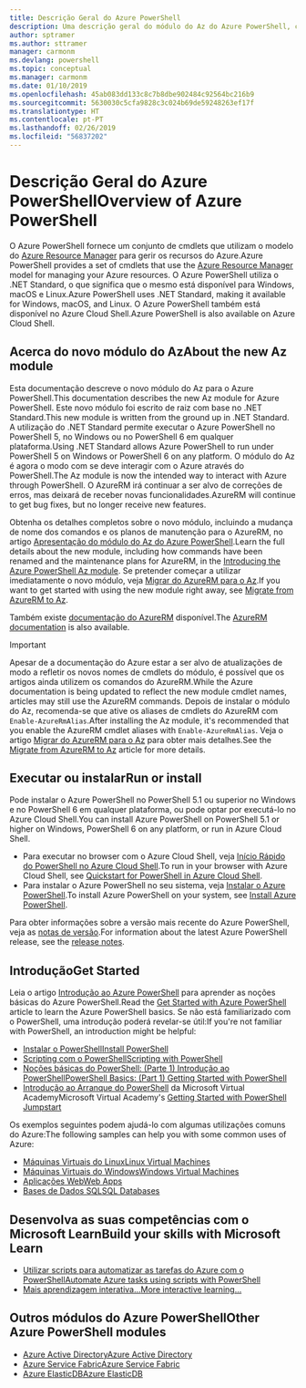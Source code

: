 ```yaml
---
title: Descrição Geral do Azure PowerShell
description: Uma descrição geral do módulo do Az do Azure PowerShell, com informações sobre como instalar e começar a utilizar.
author: sptramer
ms.author: sttramer
manager: carmonm
ms.devlang: powershell
ms.topic: conceptual
ms.manager: carmonm
ms.date: 01/10/2019
ms.openlocfilehash: 45ab083dd133c8c7b8dbe902484c92564bc216b9
ms.sourcegitcommit: 5630030c5cfa9828c3c024b69de59248263ef17f
ms.translationtype: HT
ms.contentlocale: pt-PT
ms.lasthandoff: 02/26/2019
ms.locfileid: "56837202"
---
```

# <a name="overview-of-azure-powershell"></a><span data-ttu-id="742a5-103">Descrição Geral do Azure PowerShell</span><span class="sxs-lookup"><span data-stu-id="742a5-103">Overview of Azure PowerShell</span></span>

<span data-ttu-id="742a5-104">O Azure PowerShell fornece um conjunto de cmdlets que utilizam o modelo do [Azure Resource Manager](/azure/azure-resource-manager/resource-group-overview) para gerir os recursos do Azure.</span><span class="sxs-lookup"><span data-stu-id="742a5-104">Azure PowerShell provides a set of cmdlets that use the [Azure Resource Manager](/azure/azure-resource-manager/resource-group-overview) model for managing your Azure resources.</span></span> <span data-ttu-id="742a5-105">O Azure PowerShell utiliza o .NET Standard, o que significa que o mesmo está disponível para Windows, macOS e Linux.</span><span class="sxs-lookup"><span data-stu-id="742a5-105">Azure PowerShell uses .NET Standard, making it available for Windows, macOS, and Linux.</span></span>
<span data-ttu-id="742a5-106">O Azure PowerShell também está disponível no Azure Cloud Shell.</span><span class="sxs-lookup"><span data-stu-id="742a5-106">Azure PowerShell is also available on Azure Cloud Shell.</span></span>

## <a name="about-the-new-az-module"></a><span data-ttu-id="742a5-107">Acerca do novo módulo do Az</span><span class="sxs-lookup"><span data-stu-id="742a5-107">About the new Az module</span></span>

<span data-ttu-id="742a5-108">Esta documentação descreve o novo módulo do Az para o Azure PowerShell.</span><span class="sxs-lookup"><span data-stu-id="742a5-108">This documentation describes the new Az module for Azure PowerShell.</span></span> <span data-ttu-id="742a5-109">Este novo módulo foi escrito de raiz com base no .NET Standard.</span><span class="sxs-lookup"><span data-stu-id="742a5-109">This new module is written from the ground up in .NET Standard.</span></span> <span data-ttu-id="742a5-110">A utilização do .NET Standard permite executar o Azure PowerShell no PowerShell 5, no Windows ou no PowerShell 6 em qualquer plataforma.</span><span class="sxs-lookup"><span data-stu-id="742a5-110">Using .NET Standard allows Azure PowerShell to run under PowerShell 5 on Windows or PowerShell 6 on any platform.</span></span> <span data-ttu-id="742a5-111">O módulo do Az é agora o modo com se deve interagir com o Azure através do PowerShell.</span><span class="sxs-lookup"><span data-stu-id="742a5-111">The Az module is now the intended way to interact with Azure through PowerShell.</span></span>
<span data-ttu-id="742a5-112">O AzureRM irá continuar a ser alvo de correções de erros, mas deixará de receber novas funcionalidades.</span><span class="sxs-lookup"><span data-stu-id="742a5-112">AzureRM will continue to get bug fixes, but no longer receive new features.</span></span>

<span data-ttu-id="742a5-113">Obtenha os detalhes completos sobre o novo módulo, incluindo a mudança de nome dos comandos e os planos de manutenção para o AzureRM, no artigo [Apresentação do módulo do Az do Azure PowerShell](new-azureps-module-az.md).</span><span class="sxs-lookup"><span data-stu-id="742a5-113">Learn the full details about the new module, including how commands have been renamed and the maintenance plans for AzureRM, in the [Introducing the Azure PowerShell Az module](new-azureps-module-az.md).</span></span> <span data-ttu-id="742a5-114">Se pretender começar a utilizar imediatamente o novo módulo, veja [Migrar do AzureRM para o Az](migrate-from-azurerm-to-az.md).</span><span class="sxs-lookup"><span data-stu-id="742a5-114">If you want to get started with using the new module right away, see [Migrate from AzureRM to Az](migrate-from-azurerm-to-az.md).</span></span>

<span data-ttu-id="742a5-115">Também existe [documentação do AzureRM](/powershell/azure/azurerm) disponível.</span><span class="sxs-lookup"><span data-stu-id="742a5-115">The [AzureRM documentation](/powershell/azure/azurerm) is also available.</span></span>

> [!IMPORTANT]
>
> <span data-ttu-id="742a5-116">Apesar de a documentação do Azure estar a ser alvo de atualizações de modo a refletir os novos nomes de cmdlets do módulo, é possível que os artigos ainda utilizem os comandos do AzureRM.</span><span class="sxs-lookup"><span data-stu-id="742a5-116">While the Azure documentation is being updated to reflect the new module cmdlet names, articles may still use the AzureRM commands.</span></span> <span data-ttu-id="742a5-117">Depois de instalar o módulo do Az, recomenda-se que ative os aliases de cmdlets do AzureRM com `Enable-AzureRmAlias`.</span><span class="sxs-lookup"><span data-stu-id="742a5-117">After installing the Az module, it's recommended that you enable the AzureRM cmdlet aliases with `Enable-AzureRmAlias`.</span></span> <span data-ttu-id="742a5-118">Veja o artigo [Migrar do AzureRM para o Az](migrate-from-azurerm-to-az.md) para obter mais detalhes.</span><span class="sxs-lookup"><span data-stu-id="742a5-118">See the [Migrate from AzureRM to Az](migrate-from-azurerm-to-az.md) article for more details.</span></span>

## <a name="run-or-install"></a><span data-ttu-id="742a5-119">Executar ou instalar</span><span class="sxs-lookup"><span data-stu-id="742a5-119">Run or install</span></span>

<span data-ttu-id="742a5-120">Pode instalar o Azure PowerShell no PowerShell 5.1 ou superior no Windows e no PowerShell 6 em qualquer plataforma, ou pode optar por executá-lo no Azure Cloud Shell.</span><span class="sxs-lookup"><span data-stu-id="742a5-120">You can install Azure PowerShell on PowerShell 5.1 or higher on Windows, PowerShell 6 on any platform, or run in Azure Cloud Shell.</span></span>

* <span data-ttu-id="742a5-121">Para executar no browser com o Azure Cloud Shell, veja [Início Rápido do PowerShell no Azure Cloud Shell](/azure/cloud-shell/quickstart-powershell).</span><span class="sxs-lookup"><span data-stu-id="742a5-121">To run in your browser with Azure Cloud Shell, see [Quickstart for PowerShell in Azure Cloud Shell](/azure/cloud-shell/quickstart-powershell).</span></span>
* <span data-ttu-id="742a5-122">Para instalar o Azure PowerShell no seu sistema, veja [Instalar o Azure PowerShell](install-az-ps.md).</span><span class="sxs-lookup"><span data-stu-id="742a5-122">To install Azure PowerShell on your system, see [Install Azure PowerShell](install-az-ps.md).</span></span>

<span data-ttu-id="742a5-123">Para obter informações sobre a versão mais recente do Azure PowerShell, veja as [notas de versão](release-notes-azureps.md).</span><span class="sxs-lookup"><span data-stu-id="742a5-123">For information about the latest Azure PowerShell release, see the [release notes](release-notes-azureps.md).</span></span>

## <a name="get-started"></a><span data-ttu-id="742a5-124">Introdução</span><span class="sxs-lookup"><span data-stu-id="742a5-124">Get Started</span></span>

<span data-ttu-id="742a5-125">Leia o artigo [Introdução ao Azure PowerShell](get-started-azureps.md) para aprender as noções básicas do Azure PowerShell.</span><span class="sxs-lookup"><span data-stu-id="742a5-125">Read the [Get Started with Azure PowerShell](get-started-azureps.md) article to learn the Azure PowerShell basics.</span></span> <span data-ttu-id="742a5-126">Se não está familiarizado com o PowerShell, uma introdução poderá revelar-se útil:</span><span class="sxs-lookup"><span data-stu-id="742a5-126">If you're not familiar with PowerShell, an introduction might be helpful:</span></span>

* [<span data-ttu-id="742a5-127">Instalar o PowerShell</span><span class="sxs-lookup"><span data-stu-id="742a5-127">Install PowerShell</span></span>](/powershell/scripting/install/installing-powershell)
* [<span data-ttu-id="742a5-128">Scripting com o PowerShell</span><span class="sxs-lookup"><span data-stu-id="742a5-128">Scripting with PowerShell</span></span>](/powershell/scripting/powershell-scripting)
* [<span data-ttu-id="742a5-129">Noções básicas do PowerShell: (Parte 1) Introdução ao PowerShell</span><span class="sxs-lookup"><span data-stu-id="742a5-129">PowerShell Basics: (Part 1) Getting Started with PowerShell</span></span>](https://channel9.msdn.com/Blogs/Taste-of-Premier/PowerShellBasicsPart1)
* <span data-ttu-id="742a5-130">[Introdução ao Arranque do PowerShell](https://mva.microsoft.com/liveevents/powershell-jumpstart) da Microsoft Virtual Academy</span><span class="sxs-lookup"><span data-stu-id="742a5-130">Microsoft Virtual Academy's [Getting Started with PowerShell Jumpstart](https://mva.microsoft.com/liveevents/powershell-jumpstart)</span></span>

<span data-ttu-id="742a5-131">Os exemplos seguintes podem ajudá-lo com algumas utilizações comuns do Azure:</span><span class="sxs-lookup"><span data-stu-id="742a5-131">The following samples can help you with some common uses of Azure:</span></span>

* [<span data-ttu-id="742a5-132">Máquinas Virtuais do Linux</span><span class="sxs-lookup"><span data-stu-id="742a5-132">Linux Virtual Machines</span></span>](/azure/virtual-machines/virtual-machines-linux-powershell-samples?toc=/powershell/azure/toc.json)
* [<span data-ttu-id="742a5-133">Máquinas Virtuais do Windows</span><span class="sxs-lookup"><span data-stu-id="742a5-133">Windows Virtual Machines</span></span>](/azure/virtual-machines/virtual-machines-windows-powershell-samples?toc=/powershell/azure/toc.json)
* [<span data-ttu-id="742a5-134">Aplicações Web</span><span class="sxs-lookup"><span data-stu-id="742a5-134">Web Apps</span></span>](/azure/app-service-web/app-service-powershell-samples?toc=/powershell/azure/toc.json)
* [<span data-ttu-id="742a5-135">Bases de Dados SQL</span><span class="sxs-lookup"><span data-stu-id="742a5-135">SQL Databases</span></span>](/azure/sql-database/sql-database-powershell-samples?toc=/powershell/azure/toc.json)

## <a name="build-your-skills-with-microsoft-learn"></a><span data-ttu-id="742a5-136">Desenvolva as suas competências com o Microsoft Learn</span><span class="sxs-lookup"><span data-stu-id="742a5-136">Build your skills with Microsoft Learn</span></span>

- [<span data-ttu-id="742a5-137">Utilizar scripts para automatizar as tarefas do Azure com o PowerShell</span><span class="sxs-lookup"><span data-stu-id="742a5-137">Automate Azure tasks using scripts with PowerShell</span></span>](/learn/modules/automate-azure-tasks-with-powershell/)
- [<span data-ttu-id="742a5-138">Mais aprendizagem interativa...</span><span class="sxs-lookup"><span data-stu-id="742a5-138">More interactive learning...</span></span>](/learn/browse/?term=powershell)

## <a name="other-azure-powershell-modules"></a><span data-ttu-id="742a5-139">Outros módulos do Azure PowerShell</span><span class="sxs-lookup"><span data-stu-id="742a5-139">Other Azure PowerShell modules</span></span>

* [<span data-ttu-id="742a5-140">Azure Active Directory</span><span class="sxs-lookup"><span data-stu-id="742a5-140">Azure Active Directory</span></span>](/powershell/azure/active-directory/)
* [<span data-ttu-id="742a5-141">Azure Service Fabric</span><span class="sxs-lookup"><span data-stu-id="742a5-141">Azure Service Fabric</span></span>](/powershell/azure/service-fabric/)
* [<span data-ttu-id="742a5-142">Azure ElasticDB</span><span class="sxs-lookup"><span data-stu-id="742a5-142">Azure ElasticDB</span></span>](/powershell/azure/elasticdbjobs/)
